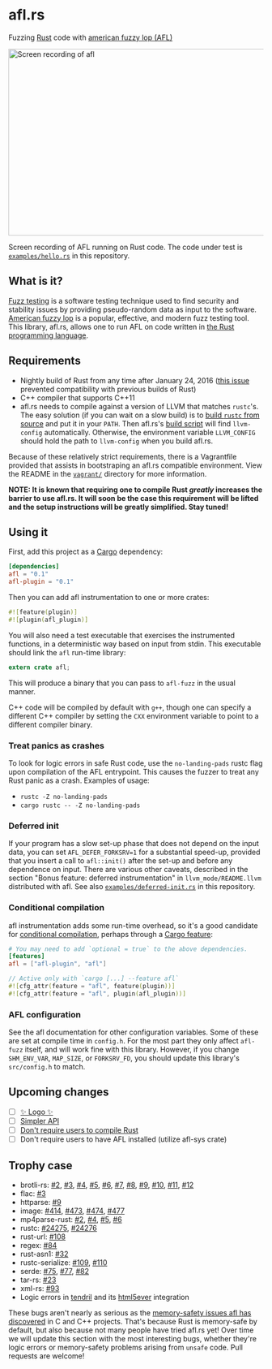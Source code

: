 # afl.rs

Fuzzing [Rust][] code with [american fuzzy lop (AFL)][american-fuzzy-lop]

<img src="https://i.imgur.com/RUZRyTO.gif" width="563" height="368" alt="Screen recording of afl">

Screen recording of AFL running on Rust code. The code under test is [`examples/hello.rs`][example] in this repository.

## What is it?

[Fuzz testing][] is a software testing technique used to find security and stability issues by providing pseudo-random data as input to the software. [American fuzzy lop][american-fuzzy-lop] is a popular, effective, and modern fuzz testing tool. This library, afl.rs, allows one to run AFL on code written in [the Rust programming language][rust].

## Requirements

* Nightly build of Rust from any time after January 24, 2016 ([this issue](https://github.com/rust-lang/rust/pull/31176) prevented compatibility with previous builds of Rust)
* C++ compiler that supports C++11
* afl.rs needs to compile against a version of LLVM that matches `rustc`'s. The easy solution (if you can wait on a slow build) is to [build `rustc` from source][from source] and put it in your `PATH`. Then afl.rs's [build script][] will find `llvm-config` automatically. Otherwise, the environment variable `LLVM_CONFIG` should hold the path to `llvm-config` when you build afl.rs.

Because of these relatively strict requirements, there is a Vagrantfile provided that assists in bootstraping an afl.rs compatible environment. View the README in the [`vagrant/`](vagrant) directory for more information.

**NOTE: It is known that requiring one to compile Rust *greatly* increases the barrier to use afl.rs. It will soon be the case this requirement will be lifted and the setup instructions will be greatly simplified. Stay tuned!**

## Using it

First, add this project as a [Cargo][] dependency:

```toml
[dependencies]
afl = "0.1"
afl-plugin = "0.1"
```

Then you can add afl instrumentation to one or more crates:

```rust
#![feature(plugin)]
#![plugin(afl_plugin)]
```

You will also need a test executable that exercises the instrumented functions,
in a deterministic way based on input from stdin. This executable should link
the `afl` run-time library:

```rust
extern crate afl;
```

This will produce a binary that you can pass to `afl-fuzz` in the usual manner.

C++ code will be compiled by default with `g++`, though one can specify a different C++ compiler by setting the `CXX` environment variable to point to a different compiler binary.

### Treat panics as crashes

To look for logic errors in safe Rust code, use the `no-landing-pads` rustc flag
upon compilation of the AFL entrypoint.  This causes the fuzzer to treat any
Rust panic as a crash. Examples of usage:

* `rustc -Z no-landing-pads`
* `cargo rustc -- -Z no-landing-pads`

### Deferred init

If your program has a slow set-up phase that does not depend on the input data,
you can set `AFL_DEFER_FORKSRV=1` for a substantial speed-up, provided that you
insert a call to `afl::init()` after the set-up and before any
dependence on input. There are various other caveats, described in the section
"Bonus feature: deferred instrumentation" in `llvm_mode/README.llvm`
distributed with afl. See also [`examples/deferred-init.rs`][example-defer] in
this repository.

### Conditional compilation

afl instrumentation adds some run-time overhead, so it's a good candidate for
[conditional compilation][], perhaps through a [Cargo feature][]:

```toml
# You may need to add `optional = true` to the above dependencies.
[features]
afl = ["afl-plugin", "afl"]
```

```rust
// Active only with `cargo [...] --feature afl`
#![cfg_attr(feature = "afl", feature(plugin))]
#![cfg_attr(feature = "afl", plugin(afl_plugin))]
```


### AFL configuration

See the afl documentation for other configuration variables. Some of these are
set at compile time in `config.h`. For the most part they only affect
`afl-fuzz` itself, and will work fine with this library. However, if you change
`SHM_ENV_VAR`, `MAP_SIZE`, or `FORKSRV_FD`, you should update this library's
`src/config.h` to match.

## Upcoming changes

- [ ] [✨ Logo  ✨](https://github.com/frewsxcv/afl.rs/issues/66)
- [ ] [Simpler API](https://github.com/frewsxcv/afl.rs/issues/31)
- [ ] [Don't require users to compile Rust](https://github.com/frewsxcv/afl.rs/issues/41)
- [ ] Don't require users to have AFL installed (utilize afl-sys crate)

## Trophy case

* brotli-rs: [#2](https://github.com/ende76/brotli-rs/issues/2), [#3](https://github.com/ende76/brotli-rs/issues/3), [#4](https://github.com/ende76/brotli-rs/issues/4), [#5](https://github.com/ende76/brotli-rs/issues/5), [#6](https://github.com/ende76/brotli-rs/issues/6), [#7](https://github.com/ende76/brotli-rs/issues/7), [#8](https://github.com/ende76/brotli-rs/issues/8), [#9](https://github.com/ende76/brotli-rs/issues/9), [#10](https://github.com/ende76/brotli-rs/issues/10), [#11](https://github.com/ende76/brotli-rs/issues/11), [#12](https://github.com/ende76/brotli-rs/issues/12)
* flac: [#3](https://github.com/sourrust/flac/issues/3)
* httparse: [#9](https://github.com/seanmonstar/httparse/issues/9)
* image: [#414](https://github.com/PistonDevelopers/image/issues/414), [#473](https://github.com/PistonDevelopers/image/issues/473), [#474](https://github.com/PistonDevelopers/image/issues/474), [#477](https://github.com/PistonDevelopers/image/issues/477)
* mp4parse-rust: [#2](https://github.com/mozilla/mp4parse-rust/issues/2), [#4](https://github.com/mozilla/mp4parse-rust/issues/4), [#5](https://github.com/mozilla/mp4parse-rust/issues/5), [#6](https://github.com/mozilla/mp4parse-rust/issues/6)
* rustc: [#24275](https://github.com/rust-lang/rust/issues/24275), [#24276](https://github.com/rust-lang/rust/issues/24276)
* rust-url: [#108](https://github.com/servo/rust-url/pull/108)
* regex: [#84](https://github.com/rust-lang/regex/issues/84)
* rust-asn1: [#32](https://github.com/alex/rust-asn1/issues/32)
* rustc-serialize: [#109](https://github.com/rust-lang/rustc-serialize/issues/109), [#110](https://github.com/rust-lang/rustc-serialize/issues/110)
* serde: [#75](https://github.com/serde-rs/serde/issues/75), [#77](https://github.com/serde-rs/serde/issues/77), [#82](https://github.com/serde-rs/serde/issues/82)
* tar-rs: [#23](https://github.com/alexcrichton/tar-rs/issues/23)
* xml-rs: [#93](https://github.com/netvl/xml-rs/issues/93)
* Logic errors in [tendril](https://github.com/kmcallister/tendril) and its [html5ever](https://github.com/servo/html5ever) integration

These bugs aren't nearly as serious as the [memory-safety issues afl has
discovered](http://lcamtuf.coredump.cx/afl/#bugs) in C and C++ projects.
That's because Rust is memory-safe by default, but also because not many people
have tried afl.rs yet! Over time we will update this section with the most
interesting bugs, whether they're logic errors or memory-safety problems
arising from `unsafe` code. Pull requests are welcome!

[conditional compilation]: https://doc.rust-lang.org/reference.html#conditional-compilation
[american-fuzzy-lop]: http://lcamtuf.coredump.cx/afl/
[Cargo feature]: http://doc.crates.io/manifest.html#the-[features]-section
[example-defer]: https://github.com/frewsxcv/afl.rs/blob/master/examples/deferred-init.rs
[build script]: https://github.com/frewsxcv/afl.rs/blob/master/plugin/build.bash
[from source]: https://github.com/rust-lang/rust#building-from-source
[LLVM pass]: https://github.com/frewsxcv/afl.rs/blob/master/plugin/src/afl-llvm-pass.o.cc
[example]: https://github.com/frewsxcv/afl.rs/blob/master/examples/hello.rs
[Cargo]: http://doc.crates.io/
[unresolved issue]: https://github.com/frewsxcv/afl.rs/issues/11
[fuzz testing]: https://en.wikipedia.org/wiki/Fuzz_testing
[Rust]: https://www.rust-lang.org
